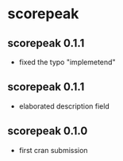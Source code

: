 # scorepeak

## scorepeak 0.1.1

* fixed the typo "implemetend"

## scorepeak 0.1.1

* elaborated description field

## scorepeak 0.1.0

* first cran submission